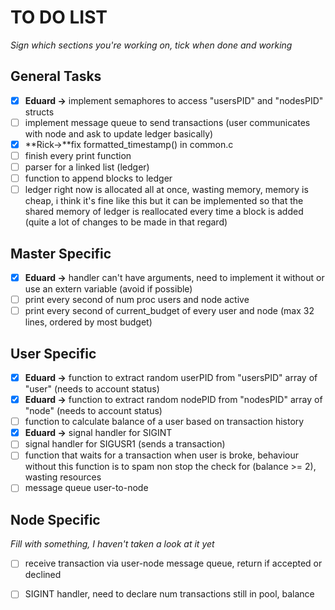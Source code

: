 # TO DO LIST
*Sign which sections you're working on, tick when done and working*

## General Tasks
- [x] **Eduard ->** implement semaphores to access "usersPID" and "nodesPID" structs
- [ ] implement message queue to send transactions (user communicates with node and ask to update ledger basically)
- [x] **Rick->**fix formatted_timestamp() in common.c
- [ ] finish every print function
- [ ] parser for a linked list (ledger)
- [ ] function to append blocks to ledger
- [ ] ledger right now is allocated all at once, wasting memory, memory is cheap, i think it's fine like this but it can be implemented so that the shared memory of ledger is reallocated every time a block is added (quite a lot of changes to be made in that regard)

## Master Specific
- [x] **Eduard ->** handler can't have arguments, need to implement it without or use an extern variable (avoid if possible)
- [ ] print every second of num proc users and node active
- [ ] print every second of current_budget of every user and node (max 32 lines, ordered by most budget)

## User Specific
- [x] **Eduard ->** function to extract random userPID from "usersPID" array of "user" (needs to account status)
- [x] **Eduard ->** function to extract random nodePID from "nodesPID" array of "node" (needs to account status)
- [ ] function to calculate balance of a user based on transaction history
- [x] **Eduard ->** signal handler for SIGINT
- [ ] signal handler for SIGUSR1 (sends a transaction)
- [ ] function that waits for a transaction when user is broke, behaviour without this function is to spam non stop the check for (balance >= 2), wasting resources
- [ ] message queue user-to-node 

## Node Specific
*Fill with something, I haven't taken a look at it yet*
- [ ] receive transaction via user-node message queue, return if accepted or declined
- [ ] SIGINT handler, need to declare num transactions still in pool, balance

